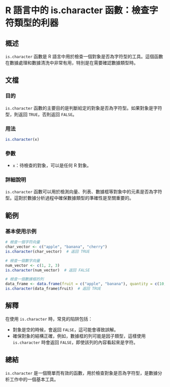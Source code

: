 <!--
Meta Description: # R 語言中的 is.character 函數：檢查字符類型的利器 ## 概述 `is.character` 函數是 R 語言中用於檢查一個對象是否為字符型的工具。這個函數在數據處理和數據清洗中非常有用，特別是在需要確認數據類型時。 ## 文檔 ### 目的 `is.character` 函數的主...
Meta Keywords: character, false, true, char_vector, apple
-->

# R 語言中的 is.character 函數：檢查字符類型的利器

## 概述
`is.character` 函數是 R 語言中用於檢查一個對象是否為字符型的工具。這個函數在數據處理和數據清洗中非常有用，特別是在需要確認數據類型時。

## 文檔
### 目的
`is.character` 函數的主要目的是判斷給定的對象是否為字符型。如果對象是字符型，則返回 `TRUE`，否則返回 `FALSE`。

### 用法
```R
is.character(x)
```

### 參數
- `x`：待檢查的對象，可以是任何 R 對象。

### 詳細說明
`is.character` 函數可以用於檢測向量、列表、數據框等對象中的元素是否為字符型。這對於數據分析過程中確保數據類型的準確性是至關重要的。

## 範例
### 基本使用示例
```R
# 檢查一個字符向量
char_vector <- c("apple", "banana", "cherry")
is.character(char_vector)  # 返回 TRUE

# 檢查一個數字向量
num_vector <- c(1, 2, 3)
is.character(num_vector)  # 返回 FALSE

# 檢查一個數據框的列
data_frame <- data.frame(fruit = c("apple", "banana"), quantity = c(10, 20))
is.character(data_frame$fruit)  # 返回 TRUE
```

## 解釋
在使用 `is.character` 時，常見的陷阱包括：
- 對象是空的時候，會返回 `FALSE`，這可能會導致誤解。
- 確保對象的結構正確，例如，數據框的列可能是因子類型，這樣使用 `is.character` 時會返回 `FALSE`，即使該列的內容看起來是字符。

## 總結
`is.character` 是一個簡單而有效的函數，用於檢查對象是否為字符型，是數據分析工作中的一個基本工具。